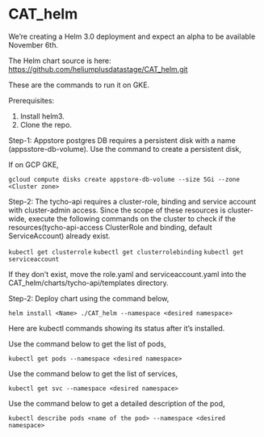 # CAT_helm
We’re creating a Helm 3.0 deployment and expect an alpha to be available November 6th.

The Helm chart source is here:
https://github.com/heliumplusdatastage/CAT_helm.git

These are the commands to run it on GKE.

Prerequisites: 
1) Install helm3.
2) Clone the repo.

Step-1: Appstore postgres DB requires a persistent disk with a name (appsstore-db-volume). Use the command to create a persistent disk,

If on GCP GKE,

```gcloud compute disks create appstore-db-volume --size 5Gi --zone <Cluster zone>```

Step-2: The tycho-api requires a cluster-role, binding and service account with cluster-admin access. Since the scope of these resources is cluster-wide, execute the following commands on the cluster to check if the resources(tycho-api-access ClusterRole and binding, default ServiceAccount) already exist.

```kubectl get clusterrole```
```kubectl get clusterrolebinding```
```kubectl get serviceaccount```

If they don't exist, move the role.yaml and serviceaccount.yaml into the CAT_helm/charts/tycho-api/templates directory.

Step-2: Deploy chart using the command below,

```helm install <Name> ./CAT_helm --namespace <desired namespace>```

Here are kubectl commands showing its status after it’s installed.

Use the command below to get the list of pods,

```kubectl get pods --namespace <desired namespace>```

Use the command below to get the list of services,

```kubectl get svc --namespace <desired namespace>```

Use the command below to get a detailed description of the pod,

```kubectl describe pods <name of the pod> --namespace <desired namespace>```
